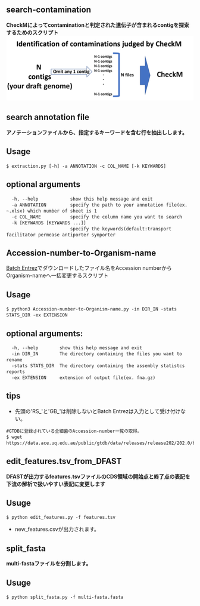 ## search-contamination
**CheckMによってcontaminationと判定された遺伝子が含まれるcontigを探索するためのスクリプト**
![](./tmp/A_3.png)
## search annotation file
**アノテーションファイルから、指定するキーワードを含む行を抽出しします。**

## Usage
```
$ extraction.py [-h] -a ANNOTATION -c COL_NAME [-k KEYWARDS]
```

## optional arguments
```
  -h, --help            show this help message and exit
  -a ANNOTATION         specify the path to your annotation file(ex. ~.xlsx) which number of sheet is 1
  -c COL_NAME           specify the column name you want to search
  -k [KEYWARDS [KEYWARDS ...]]
                        specify the keywords(default:transport facilitator permease antiporter symporter
```
## Accession-number-to-Organism-name
[Batch Entrez](https://www.ncbi.nlm.nih.gov/sites/batchentrez)でダウンロードしたファイル名をAccession numberからOrganism-nameへ一括変更するスクリプト

## Usage
```
$ python3 Accession-number-to-Organism-name.py -in DIR_IN -stats STATS_DIR -ex EXTENSION
```
## optional arguments:
```
  -h, --help        show this help message and exit
  -in DIR_IN        The directory containing the files you want to rename
  -stats STATS_DIR  The directory containing the assembly statistcs reports
  -ex EXTENSION     extension of output file(ex. fna.gz)
```

## tips
- 先頭の'RS_'と'GB_'は削除しないとBatch Entrezは入力として受け付けない。
```
#GTDBに登録されている全細菌のAccession-number一覧の取得。
$ wget https://data.ace.uq.edu.au/public/gtdb/data/releases/release202/202.0/bac120_taxonomy_r202.tsv
```
## edit_features.tsv_from_DFAST
**DFASTが出力するfeatures.tsvファイルのCDS領域の開始点と終了点の表記を下流の解析で扱いやすい表記に変更します**

## Usuge
```
$ python edit_features.py -f features.tsv
```
- new_features.csvが出力されます。
## split_fasta
**multi-fastaファイルを分割します。**

## Usuge
```
$ python split_fasta.py -f multi-fasta.fasta
```

